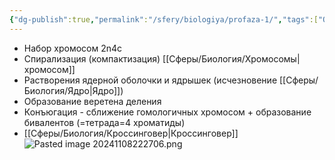 ```yaml
---
{"dg-publish":true,"permalink":"/sfery/biologiya/profaza-1/","tags":["Общаябиология"]}
---
```


- Набор хромосом 2n4c
- Спирализация (компактизация) [[Сферы/Биология/Хромосомы\|хромосом]]
- Растворения ядерной оболочки и ядрышек (исчезновение [[Сферы/Биология/Ядро\|Ядро]])
- Образование веретена деления
- Конъюгация - сближение гомологичных хромосом + образование бивалентов (=тетрада=4 хроматиды)
- [[Сферы/Биология/Кроссинговер\|Кроссинговер]] 
![Pasted image 20241108222706.png](/img/user/%D0%90%D1%80%D1%85%D0%B8%D0%B2/%D0%9A%D1%8D%D1%88/Pasted%20image%2020241108222706.png)